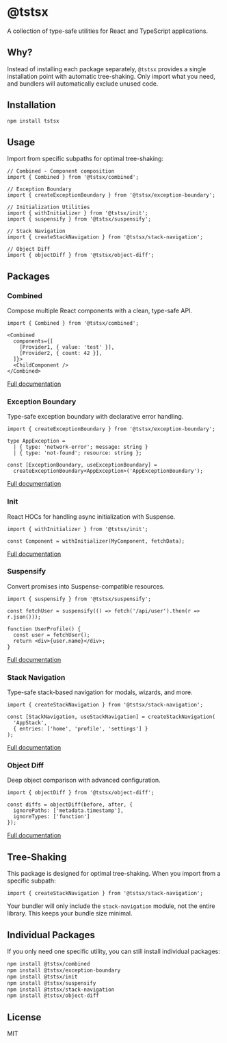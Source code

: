 # @tstsx

A collection of type-safe utilities for React and TypeScript applications.

## Why?

Instead of installing each package separately, `@tstsx` provides a single installation point with automatic tree-shaking. Only import what you need, and bundlers will automatically exclude unused code.

## Installation

```bash
npm install tstsx
```

## Usage

Import from specific subpaths for optimal tree-shaking:

```tsx
// Combined - Component composition
import { Combined } from '@tstsx/combined';

// Exception Boundary
import { createExceptionBoundary } from '@tstsx/exception-boundary';

// Initialization Utilities
import { withInitializer } from '@tstsx/init';
import { suspensify } from '@tstsx/suspensify';

// Stack Navigation
import { createStackNavigation } from '@tstsx/stack-navigation';

// Object Diff
import { objectDiff } from '@tstsx/object-diff';
```

## Packages

### Combined

Compose multiple React components with a clean, type-safe API.

```tsx
import { Combined } from '@tstsx/combined';

<Combined
  components={[
    [Provider1, { value: 'test' }],
    [Provider2, { count: 42 }],
  ]}>
  <ChildComponent />
</Combined>
```

[Full documentation](../react/combined/README.md)

### Exception Boundary

Type-safe exception boundary with declarative error handling.

```tsx
import { createExceptionBoundary } from '@tstsx/exception-boundary';

type AppException =
  | { type: 'network-error'; message: string }
  | { type: 'not-found'; resource: string };

const [ExceptionBoundary, useExceptionBoundary] = 
  createExceptionBoundary<AppException>('AppExceptionBoundary');
```

[Full documentation](../react/exception-boundary/README.md)

### Init

React HOCs for handling async initialization with Suspense.

```tsx
import { withInitializer } from '@tstsx/init';

const Component = withInitializer(MyComponent, fetchData);
```

[Full documentation](../react/init/README.md)

### Suspensify

Convert promises into Suspense-compatible resources.

```tsx
import { suspensify } from '@tstsx/suspensify';

const fetchUser = suspensify(() => fetch('/api/user').then(r => r.json()));

function UserProfile() {
  const user = fetchUser();
  return <div>{user.name}</div>;
}
```

[Full documentation](../react/suspensify/README.md)

### Stack Navigation

Type-safe stack-based navigation for modals, wizards, and more.

```tsx
import { createStackNavigation } from '@tstsx/stack-navigation';

const [StackNavigation, useStackNavigation] = createStackNavigation(
  'AppStack',
  { entries: ['home', 'profile', 'settings'] }
);
```

[Full documentation](../react/stack-navigation/README.md)

### Object Diff

Deep object comparison with advanced configuration.

```tsx
import { objectDiff } from '@tstsx/object-diff';

const diffs = objectDiff(before, after, {
  ignorePaths: ['metadata.timestamp'],
  ignoreTypes: ['function']
});
```

[Full documentation](../vanilla/object-diff/README.md)

## Tree-Shaking

This package is designed for optimal tree-shaking. When you import from a specific subpath:

```tsx
import { createStackNavigation } from '@tstsx/stack-navigation';
```

Your bundler will only include the `stack-navigation` module, not the entire library. This keeps your bundle size minimal.

## Individual Packages

If you only need one specific utility, you can still install individual packages:

```bash
npm install @tstsx/combined
npm install @tstsx/exception-boundary
npm install @tstsx/init
npm install @tstsx/suspensify
npm install @tstsx/stack-navigation
npm install @tstsx/object-diff
```

## License

MIT
